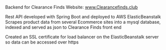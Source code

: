 Backend for Clearance Finds Website:
www.Clearancefinds.club

Rest API developed with Spring Boot and deployed to AWS ElasticBeanstalk
Scrapes product data from several Ecommerce sites into a mysql database, indexed and served as json to Clearance Finds front end

Created an SSL certificate for load balancer on the ElasticBeanstalk server so data can be accessed over https